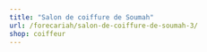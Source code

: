 ```yaml
---
title: "Salon de coiffure de Soumah"
url: /forecariah/salon-de-coiffure-de-soumah-3/
shop: coiffeur
---
```

